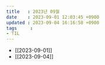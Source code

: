 ```yaml
---
title   : 2023년 09월
date    : 2023-09-01 12:03:45 +0900
updated : 2023-09-04 16:16:58 +0900
tags     : 
- TIL
---
```

- [[2023-09-01]]
- [[2023-09-04]]
